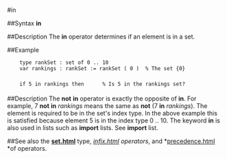 
#in

##Syntax
**in**

##Description
The **in** operator determines if an element is in a set.

##Example

        type rankSet : set of 0 .. 10
        var rankings : rankSet := rankSet ( 0 )  % The set {0}
        
        if 5 in rankings then      % Is 5 in the rankings set?
##Description
The **not** **in** operator is exactly the opposite of **in**. For example, 7 **not** **in** *rankings* means the same as **not** (7 **in** *rankings*).
The element is required to be in the set's index type. In the above example this is satisfied because element 5 is in the index type 0 .. 10.
The keyword **in** is also used in lists such as **import** lists. See **import** list.

##See also
the **[set.html](set)** type, *[infix.html](infix) operators*, and *[precedence.html](precedence) *of operators.
